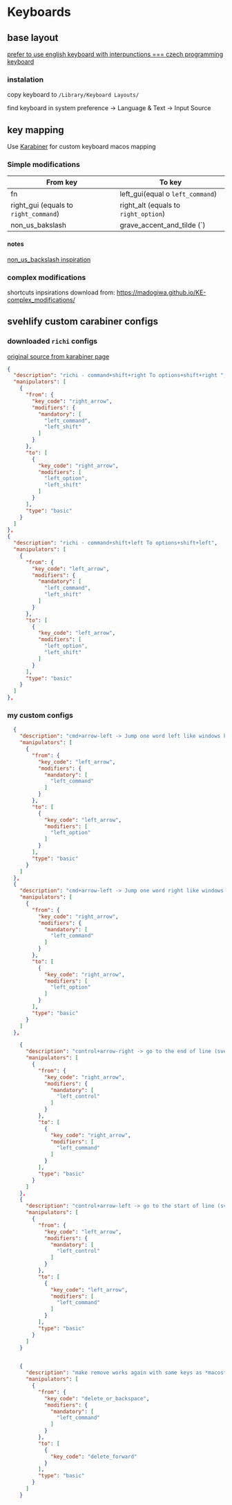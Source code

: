 # Keyboards

## base layout 
[prefer to use english keyboard with interpunctions === czech programming keyboard](http://blog.destil.cz/2012/10/ceska-programatorska-klavesnice-pro-mac.html)

### instalation

copy keyboard to `/Library/Keyboard Layouts/` 

find keyboard in system preference -> Language & Text -> Input Source


## key mapping
Use [Karabiner](https://github.com/pqrs-org/Karabiner-Elements) for custom keyboard macos mapping

### Simple modifications

| From key                               | To key                                |
| -------------------------------------- | ------------------------------------- |
| fn                                     | left_gui(equal o `left_command`)      |
| right_gui (equals to `right_command`)  | right_alt (equals to `right_option`)  |
| non_us_bakslash                        | grave_accent_and_tilde (`)            |


#### notes
[non_us_backslash inspiration](https://github.com/pqrs-org/Karabiner-Elements/issues/1028)


### complex modifications

shortcuts inpsirations download from: https://madogiwa.github.io/KE-complex_modifications/


## svehlify custom carabiner configs


### downloaded `richi` configs

[original source from karabiner page](https://pqrs.org/osx/karabiner/complex_modifications/#Richi_Select_Word_PC)


```json
{
  "description": "richi - command+shift+right To options+shift+right ",
  "manipulators": [
    {
      "from": {
        "key_code": "right_arrow",
        "modifiers": {
          "mandatory": [
            "left_command",
            "left_shift"
          ]
        }
      },
      "to": [
        {
          "key_code": "right_arrow",
          "modifiers": [
            "left_option",
            "left_shift"
          ]
        }
      ],
      "type": "basic"
    }
  ]
},
{
  "description": "richi - command+shift+left To options+shift+left",
  "manipulators": [
    {
      "from": {
        "key_code": "left_arrow",
        "modifiers": {
          "mandatory": [
            "left_command",
            "left_shift"
          ]
        }
      },
      "to": [
        {
          "key_code": "left_arrow",
          "modifiers": [
            "left_option",
            "left_shift"
          ]
        }
      ],
      "type": "basic"
    }
  ]
},
```

### my custom configs
```json
  {
    "description": "cmd+arrow-left -> Jump one word left like windows keyboard (svehlify custom)",
    "manipulators": [
      {
        "from": {
          "key_code": "left_arrow",
          "modifiers": {
            "mandatory": [
              "left_command"
            ] 
          }
        },
        "to": [
          {
            "key_code": "left_arrow",
            "modifiers": [
              "left_option"
            ]
          }
        ],
        "type": "basic"
      }
    ]
  },
  {
    "description": "cmd+arrow-left -> Jump one word right like windows keyboard (svehlify custom)",
    "manipulators": [
      {
        "from": {
          "key_code": "right_arrow",
          "modifiers": {
            "mandatory": [
              "left_command"
            ]
          }
        },
        "to": [
          {
            "key_code": "right_arrow",
            "modifiers": [
              "left_option"
            ]
          }
        ],
        "type": "basic"
      }
    ]
  },

    {
      "description": "control+arrow-right -> go to the end of line (svehlify custom)",
      "manipulators": [
        {
          "from": {
            "key_code": "right_arrow",
            "modifiers": {
              "mandatory": [
                "left_control"
              ]
            }
          },
          "to": [
            {
              "key_code": "right_arrow",
              "modifiers": [
                "left_command"
              ]
            }
          ],
          "type": "basic"
        }
      ]
    },
    {
      "description": "control+arrow-left -> go to the start of line (svehlify custom)",
      "manipulators": [
        {
          "from": {
            "key_code": "left_arrow",
            "modifiers": {
              "mandatory": [
                "left_control"
              ]
            }
          },
          "to": [
            {
              "key_code": "left_arrow",
              "modifiers": [
                "left_command"
              ]
            }
          ],
          "type": "basic"
        }
      ]
    }


    {
      "description": "make remove works again with same keys as *macos* default (custom svehlify)",
      "manipulators": [
        {
          "from": {
            "key_code": "delete_or_backspace",
            "modifiers": {
              "mandatory": [
                "left_command"
              ]
            }
          },
          "to": [
            {
              "key_code": "delete_forward"
            }
          ],
          "type": "basic"
        }
      ]
    }
```